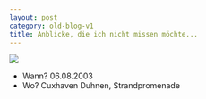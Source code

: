 ```yaml
---
layout: post
category: old-blog-v1
title: Anblicke, die ich nicht missen möchte...
---
```


![](/images-blog/old-blogs/IMG_1528.JPG)

* Wann? 06.08.2003
* Wo? Cuxhaven Duhnen, Strandpromenade

